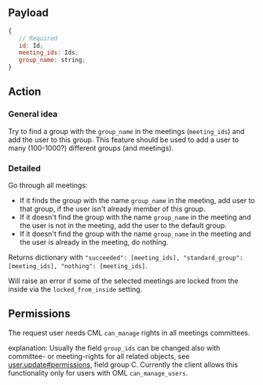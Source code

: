 ## Payload
```js
{
   // Required
   id: Id;
   meeting_ids: Ids;
   group_name: string;
}
```

## Action
### General idea
Try to find a group with the `group_name` in the meetings (`meeting_ids`) and add the user to this group.
This feature should be used to add a user to many (100-1000?) different groups (and meetings).

### Detailed
Go through all meetings:

* If it finds the group with the name `group_name` in the meeting, add user to that group, if the user isn't already member of this group.
* If it doesn't find the group with the name `group_name` in the meeting and the user is not in the meeting, add the user to the default group.
* If it doesn't find the group with the name `group_name` in the meeting and the user is already in the meeting, do nothing.

Returns dictionary with `"succeeded": [meeting_ids], "standard_group": [meeting_ids], "nothing": [meeting_ids]`.

Will raise an error if some of the selected meetings are locked from the inside via the `locked_from_inside` setting.

## Permissions
The request user needs CML `can_manage` rights in all meetings committees.

explanation: Usually the field `group_ids` can be changed also with committee- or meeting-rights for
all related objects, see [user.update#permissions](user.update.md#permissions), field group C. Currently the client allows
this functionality only for users with OML `can_manage_users`.
